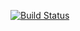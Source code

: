 [![Build Status](https://travis-ci.org/dirkvdb/audio.svg?branch=develop)](https://travis-ci.org/dirkvdb/audio)
